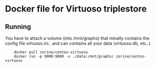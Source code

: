 # Docker file for Virtuoso triplestore

## Running

You have to attach a volume (into /mnt/graphs) that minally contains the config file virtuoso.ini..
and can contains all your data (virtuoso.db, etc..)

```
	docker pull zorino/centos-virtuoso
	docker run -p 9000:9000 -v ./data:/mnt/graphs/ zorino/centos-virtuoso

```


